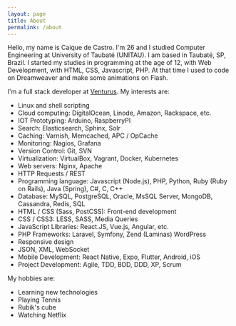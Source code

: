 ```yaml
---
layout: page
title: About
permalink: /about
---
```


Hello, my name is Caique de Castro. I'm 26 and I studied Computer Engineering at University of Taubaté (UNITAU).
I am based in Taubaté, SP, Brazil. I started my studies in programming at the age of 12, with Web Development,
with HTML, CSS, Javascript, PHP. At that time I used to code on Dreamweaver and make some animations on Flash.

I'm a full stack developer at [Venturus](https://venturus.org.br). My interests are:

* Linux and shell scripting
* Cloud computing: DigitalOcean, Linode, Amazon, Rackspace, etc.
* IOT Prototyping: Arduino, RaspberryPI
* Search: Elasticsearch, Sphinx, Solr
* Caching: Varnish, Memcached, APC / OpCache
* Monitoring: Nagios, Grafana
* Version Control: Git, SVN
* Virtualization: VirtualBox, Vagrant, Docker, Kubernetes
* Web servers: Nginx, Apache
* HTTP Requests / REST
* Programming language: Javascript (Node.js), PHP, Python, Ruby (Ruby on Rails), Java (Spring), C#, C, C++
* Database: MySQL, PostgreSQL, Oracle, MsSQL Server, MongoDB, Cassandra, Redis, SQL
* HTML / CSS (Sass, PostCSS): Front-end development
* CSS / CSS3: LESS, SASS, Media Queries
* JavaScript Libraries: React.JS, Vue.js, Angular, etc.
* PHP Frameworks: Laravel, Symfony, Zend (Laminas) WordPress
* Responsive design
* JSON, XML, WebSocket
* Mobile Development: React Native, Expo, Flutter, Android, iOS
* Project Development: Agile, TDD, BDD, DDD, XP, Scrum


My hobbies are:


* Learning new technologies
* Playing Tennis
* Rubik's cube
* Watching Netflix
